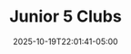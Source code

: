 ---
weight: 999
title: "Junior 5 Clubs"
description: "Group 5 clubs scores"
icon: "article"
date: "2025-10-19T22:01:41-05:00"
lastmod: "2025-10-19T22:01:41-05:00"
draft: false
toc: true
---